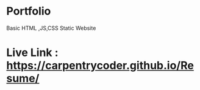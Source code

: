 # Portfolio
 Basic  HTML ,JS,CSS Static Website

# Live Link : https://carpentrycoder.github.io/Resume/
